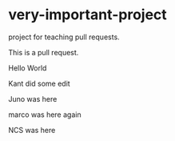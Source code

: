 # very-important-project

project for teaching pull requests.

This is a pull request.

Hello World

Kant did some edit

Juno was here

marco was here again

NCS was here
